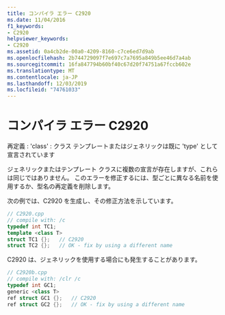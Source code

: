 ```yaml
---
title: コンパイラ エラー C2920
ms.date: 11/04/2016
f1_keywords:
- C2920
helpviewer_keywords:
- C2920
ms.assetid: 0a4cb2de-00a0-4209-8160-c7ce6ed7d9ab
ms.openlocfilehash: 2b744729097f7e697c7a7695a849b5ee46d7a4ab
ms.sourcegitcommit: 16fa847794b60bf40c67d20f74751a67fccb602e
ms.translationtype: MT
ms.contentlocale: ja-JP
ms.lasthandoff: 12/03/2019
ms.locfileid: "74761033"
---
```

# <a name="compiler-error-c2920"></a>コンパイラ エラー C2920

再定義 : 'class' : クラス テンプレートまたはジェネリックは既に 'type' として宣言されています

ジェネリックまたはテンプレート クラスに複数の宣言が存在しますが、これらは同じではありません。 このエラーを修正するには、型ごとに異なる名前を使用するか、型名の再定義を削除します。

次の例では、C2920 を生成し、その修正方法を示しています。

```cpp
// C2920.cpp
// compile with: /c
typedef int TC1;
template <class T>
struct TC1 {};   // C2920
struct TC2 {};   // OK - fix by using a different name
```

C2920 は、ジェネリックを使用する場合にも発生することがあります。

```cpp
// C2920b.cpp
// compile with: /clr /c
typedef int GC1;
generic <class T>
ref struct GC1 {};   // C2920
ref struct GC2 {};   // OK - fix by using a different name
```

